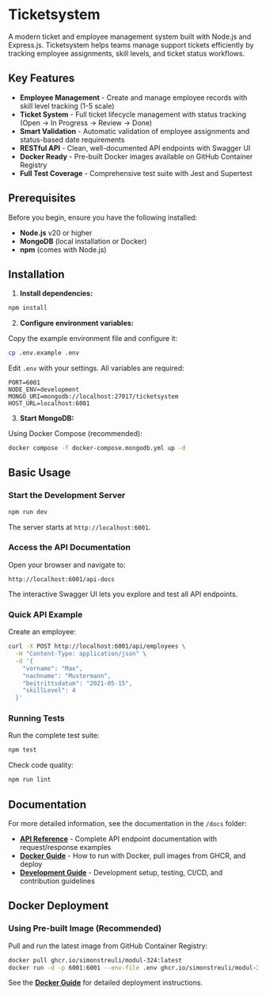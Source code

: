 # Ticketsystem

A modern ticket and employee management system built with Node.js and Express.js. Ticketsystem helps teams manage support tickets efficiently by tracking employee assignments, skill levels, and ticket status workflows.

## Key Features

- **Employee Management** - Create and manage employee records with skill level tracking (1-5 scale)
- **Ticket System** - Full ticket lifecycle management with status tracking (Open → In Progress → Review → Done)
- **Smart Validation** - Automatic validation of employee assignments and status-based date requirements
- **RESTful API** - Clean, well-documented API endpoints with Swagger UI
- **Docker Ready** - Pre-built Docker images available on GitHub Container Registry
- **Full Test Coverage** - Comprehensive test suite with Jest and Supertest

## Prerequisites

Before you begin, ensure you have the following installed:

- **Node.js** v20 or higher
- **MongoDB** (local installation or Docker)
- **npm** (comes with Node.js)

## Installation

1. **Install dependencies:**

```bash
npm install
```

2. **Configure environment variables:**

Copy the example environment file and configure it:

```bash
cp .env.example .env
```

Edit `.env` with your settings. All variables are required:

```env
PORT=6001
NODE_ENV=development
MONGO_URI=mongodb://localhost:27017/ticketsystem
HOST_URL=localhost:6001
```

3. **Start MongoDB:**

Using Docker Compose (recommended):

```bash
docker compose -f docker-compose.mongodb.yml up -d
```

## Basic Usage

### Start the Development Server

```bash
npm run dev
```

The server starts at `http://localhost:6001`.

### Access the API Documentation

Open your browser and navigate to:

```
http://localhost:6001/api-docs
```

The interactive Swagger UI lets you explore and test all API endpoints.

### Quick API Example

Create an employee:

```bash
curl -X POST http://localhost:6001/api/employees \
  -H "Content-Type: application/json" \
  -d '{
    "vorname": "Max",
    "nachname": "Mustermann",
    "beitrittsdatum": "2021-05-15",
    "skillLevel": 4
  }'
```

### Running Tests

Run the complete test suite:

```bash
npm test
```

Check code quality:

```bash
npm run lint
```

## Documentation

For more detailed information, see the documentation in the `/docs` folder:

- **[API Reference](docs/api.md)** - Complete API endpoint documentation with request/response examples
- **[Docker Guide](docs/docker.md)** - How to run with Docker, pull images from GHCR, and deploy
- **[Development Guide](docs/development.md)** - Development setup, testing, CI/CD, and contribution guidelines

## Docker Deployment

### Using Pre-built Image (Recommended)

Pull and run the latest image from GitHub Container Registry:

```bash
docker pull ghcr.io/simonstreuli/modul-324:latest
docker run -d -p 6001:6001 --env-file .env ghcr.io/simonstreuli/modul-324:latest
```

See the **[Docker Guide](docs/docker.md)** for detailed deployment instructions.
